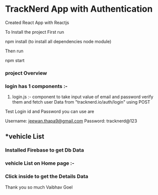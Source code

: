 # TrackNerd App with Authentication
Created React App with Reactjs

To Install the project First run 

npm install (to install all dependencies node module)
 
Then run 

npm start 

### project Overview

### login has 1 components :-
1. login.js :- component to take input value of email and password verify them and fetch user Data from "tracknerd.io/auth/login" using POST 

Test Login id and Password you can use are 

Username: jeewan.thapa9@gmail.com
Password: tracknerd@123

## *vehicle List
### Installed Firebase to get Db Data
### vehicle List on Home page :-

### Click inside to get the Details Data 


Thank you so much 
Vaibhav Goel

